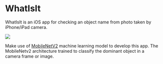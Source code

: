 # WhatIsIt
WhatIsIt is an iOS app for checking an object name from photo taken by iPhone/iPad camera.

<img src="https://repository-images.githubusercontent.com/215010061/6224b500-eea8-11e9-9ae3-2866a1c7e382">

Make use of <a href="https://developer.apple.com/machine-learning/models/">MobileNetV2</a> machine learning model to develop this app. The MobileNetv2 architecture trained to classify the dominant object in a camera frame or image.
